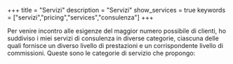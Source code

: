 +++
title = "Servizi"
description = "Servizi"
show_services = true
keywords = ["servizi","pricing","services","consulenza"]
+++

Per venire incontro alle esigenze del maggior numero possibile di clienti, ho suddiviso i miei servizi di consulenza in diverse categorie, ciascuna delle quali fornisce un diverso livello di prestazioni e un corrispondente livello di commissioni.
Queste sono le categorie di servizio che propongo:

